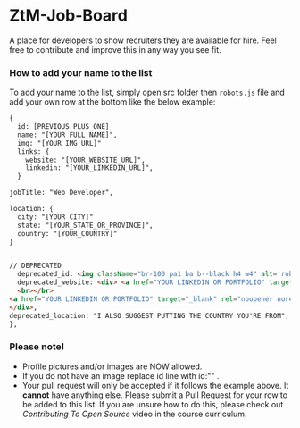 # ZtM-Job-Board

A place for developers to show recruiters they are available for hire. Feel free to contribute and improve this in any way you see fit.

### How to add your name to the list
To add your name to the list, simply open src folder then `robots.js` file and add your own row at the bottom like the below example:
```html
{
  id: [PREVIOUS_PLUS_ONE]
  name: "[YOUR FULL NAME]",
  img: "[YOUR_IMG_URL]"
  links: {
    website: "[YOUR_WEBSITE_URL]",
    linkedin: "[YOUR_LINKEDIN_URL]",
  }

jobTitle: "Web Developer",

location: {
  city: "[YOUR CITY]"
  state: "[YOUR_STATE_OR_PROVINCE]",
  country: "[YOUR_COUNTRY]"
}


// DEPRECATED
  deprecated_id: <img className="br-100 pa1 ba b--black h4 w4" alt='robots' src={`YOUR IMG LINK HERE ` }/>,
  deprecated_website: <div> <a href="YOUR LINKEDIN OR PORTFOLIO" target="_blank" rel="noopener noreferrer">Portfolio Site</a>
  <br></br>
<a href="YOUR LINKEDIN OR PORTFOLIO" target="_blank" rel="noopener noreferrer">Linkedin</a>
</div>,
deprecated_location: "I ALSO SUGGEST PUTTING THE COUNTRY YOU'RE FROM",
},

```
### Please note! 
- Profile pictures and/or images are NOW allowed.
- If you do not have an image replace id line with id:"" .
- Your pull request will only be accepted if it follows the example above. It <strong>cannot</strong> have anything else.
Please submit a Pull Request for your row to be added to this list. If you are unsure how to do this, please check out *Contributing To Open Source* video in the course curriculum. 
